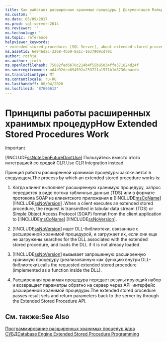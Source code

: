 ```yaml
---
title: Как работают расширенные хранимые процедуры | Документация Майкрософт
ms.custom: ''
ms.date: 03/09/2017
ms.prod: sql-server-2014
ms.reviewer: ''
ms.technology: ''
ms.topic: reference
helpviewer_keywords:
- extended stored procedures [SQL Server], about extended stored procedures
ms.assetid: 6e946d8c-3268-4b59-8a1c-1637909cd701
author: rothja
ms.author: jroth
ms.openlocfilehash: 75082fed6b70c214b4f55b85034ffa371824d24f
ms.sourcegitcommit: ad4d92dce894592a259721a1571b1d8736abacdb
ms.translationtype: MT
ms.contentlocale: ru-RU
ms.lasthandoff: 08/04/2020
ms.locfileid: "87666612"
---
```

# <a name="how-extended-stored-procedures-work"></a><span data-ttu-id="8b7ad-102">Принципы работы расширенных хранимых процедур</span><span class="sxs-lookup"><span data-stu-id="8b7ad-102">How Extended Stored Procedures Work</span></span>
    
> [!IMPORTANT]  
>  [!INCLUDE[ssNoteDepFutureDontUse](../../includes/ssnotedepfuturedontuse-md.md)] <span data-ttu-id="8b7ad-103">Пользуйтесь вместо этого интеграцией со средой CLR.</span><span class="sxs-lookup"><span data-stu-id="8b7ad-103">Use CLR Integration instead.</span></span>  
  
 <span data-ttu-id="8b7ad-104">Принцип работы расширенной хранимой процедуры заключается в следующем.</span><span class="sxs-lookup"><span data-stu-id="8b7ad-104">The process by which an extended stored procedure works is:</span></span>  
  
1.  <span data-ttu-id="8b7ad-105">Когда клиент выполняет расширенную хранимую процедуру, запрос передается в виде потока табличных данных (TDS) или в формате протокола SOAP из клиентского приложения в [!INCLUDE[msCoName](../../includes/msconame-md.md)] [!INCLUDE[ssNoVersion](../../includes/ssnoversion-md.md)] .</span><span class="sxs-lookup"><span data-stu-id="8b7ad-105">When a client executes an extended stored procedure, the request is transmitted in tabular data stream (TDS) or Simple Object Access Protocol (SOAP) format from the client application to [!INCLUDE[msCoName](../../includes/msconame-md.md)] [!INCLUDE[ssNoVersion](../../includes/ssnoversion-md.md)].</span></span>  
  
2.  [!INCLUDE[ssNoVersion](../../includes/ssnoversion-md.md)] <span data-ttu-id="8b7ad-106">ищет DLL-библиотеки, связанные с расширенной хранимой процедурой, и загружает их, если они еще не загружены.</span><span class="sxs-lookup"><span data-stu-id="8b7ad-106">searches for the DLL associated with the extended stored procedure, and loads the DLL if it is not already loaded.</span></span>  
  
3.  [!INCLUDE[ssNoVersion](../../includes/ssnoversion-md.md)] <span data-ttu-id="8b7ad-107">вызывает запрошенную расширенную хранимую процедуру (реализованную как функцию внутри DLL-библиотеки).</span><span class="sxs-lookup"><span data-stu-id="8b7ad-107">calls the requested extended stored procedure (implemented as a function inside the DLL).</span></span>  
  
4.  <span data-ttu-id="8b7ad-108">Расширенная хранимая процедура передает результирующий набор и возвращает параметры обратно на сервер через API-интерфейс расширенной хранимой процедуры.</span><span class="sxs-lookup"><span data-stu-id="8b7ad-108">The extended stored procedure passes result sets and return parameters back to the server by through the Extended Stored Procedure API.</span></span>  
  
## <a name="see-also"></a><span data-ttu-id="8b7ad-109">См. также:</span><span class="sxs-lookup"><span data-stu-id="8b7ad-109">See Also</span></span>  
 [<span data-ttu-id="8b7ad-110">Программирование расширенных хранимых процедур ядра СУБД</span><span class="sxs-lookup"><span data-stu-id="8b7ad-110">Database Engine Extended Stored Procedure Programming</span></span>](../database-engine-extended-stored-procedure-programming.md)  
  
  
